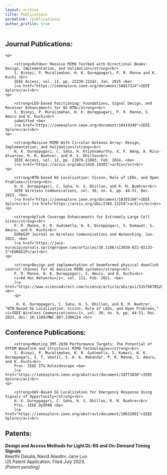 ```yaml
---
layout: archive
title: Publications
permalink: /publications/
author_profile: true
---
```

<div class="cv">
    <script src="https://kit.fontawesome.com/a076d05399.js"></script>
	
<h2> <strong> Journal Publications:</strong> </h2>

	<p>

		<strong>Outdoor Massive MIMO Testbed with Directional Beams: Design, Implementation, and Validation</strong><br>
		S. Bisoyi, P. Muralimohan, H. K. Dureppagari, P. R. Manne and K. Kuchi <br>
		IEEE Access, vol. 13, pp. 22230-22242, Jan. 2025 <be>
		[<a href="https://ieeexplore.ieee.org/document/10857324">IEEE Xplore</a>]<br>
  	<p> 

		<strong>LEO-based Positioning: Foundations, Signal Design, and Receiver Enhancements for 6G NTN</strong><br>
		S. Bisoyi, P. Muralimohan, H. K. Dureppagari, P. R. Manne, S. Amuru and K. Kuchi<br>
		submitted <be>
		[<a href="https://ieeexplore.ieee.org/document/10419340">IEEE Xplore</a>]<br>
  	<p> 

		<strong>Massive MIMO With Circular Antenna Array: Design, Implementation, and Validation</strong><br>
		H. K. Dureppagari, C. Saha, H. Krishnamurthy, X. F. Wang, A. Rico-Alvarino, R. M. Buehrer, and H. S. Dhillon<br>
		IEEE Access, vol. 12, pp. 21070-21083, Feb. 2024. <be>
		[<a href="https://arxiv.org/abs/2410.18301">arXiv</a>]<br>
  	<p> 

		<strong>NTN-based 6G Localization: Vision, Role of LEOs, and Open Problems</strong><br>
		H. K. Dureppagari, C. Saha, H. S. Dhillon, and R. M. Buehrer<br>
		IEEE Wireless Communications, vol. 30, no. 6, pp. 44-51, Dec. 2023. <be>
		[<a href="https://ieeexplore.ieee.org/document/10355106">IEEE Xplore</a>] [<a href="https://arxiv.org/abs/2305.12259">arXiv</a>]<br>  
  	<p> 

		<strong>Uplink Coverage Enhancements for Extremely Large Cell Sites</strong><br>
		P. R. Manne, K. R. Gudimetla, H. K. Dureppagari, S. Kumawat, S. Amuru, and K. Kuchi<br>
		EURASIP Journal on Wireless Communications and Networking, Jun. 2022. <be>
		[<a href="https://jwcn-eurasipjournals.springeropen.com/articles/10.1186/s13638-022-02133-3">EURASIP</a>]<br>
  	<p> 

		<strong>Design and implementation of beamformed physical downlink control channel for 4G massive MIMO systems</strong><br>
		P. R. Manne, H. K. Dureppagari, S. Amuru, and K. Kuchi<br>
		<i>Ad Hoc Networks</i>, vol. 111, Feb. 2021. <be>
		[<a href="https://www.sciencedirect.com/science/article/abs/pii/S1570870520307034">ELSEVIER</a>]<br>
    	<p> 

		 H. K. Dureppagari, C. Saha, H. S. Dhillon, and R. M. Buehrer, "NTN-Based 6G Localization: Vision, Role of LEOs, and Open Problems," <i>IEEE Wireless Communications</i>, vol. 30, no. 6, pp. 44-51, Dec. 2023, doi: 10.1109/MWC.007.2300224 <br>
 

<h2> <strong> Conference Publications:</strong> </h2>
  	<p> 

		<strong>Meeting IMT-2030 Performance Targets: The Potential of OTFDM Waveform and Structural MIMO Technologies</strong><br>
		S. Bisoyi, P. Muralimohan, K. R. Gudimetla, S. Kumari, H. K. Dureppagari, S. T. Veetil, S. A. K. Makandar, P. R. Manne, S. Amuru, and K. Kuchi<br>
		Proc. IEEE ITU Kaleidoscope <be>
		[<a href="https://ieeexplore.ieee.org/abstract/document/10772838">IEEE Xplore</a>]<br>      
  	<p> 

		<strong>UAV-Based 5G Localization for Emergency Response Using Signals of Opportunity</strong><br>
		H. K. Dureppagari, C. Saha, H. S. Dhillon, R. M. Buehrer<br>
		Proc. IEEE DySPAN <be>
		[<a href="https://ieeexplore.ieee.org/abstract/document/10632801">IEEE Xplore</a>]<br>  
  
<h2> <strong>Patents:</strong> </h2>
	<p>
	       <strong> Design and Access Methods for Light DL-RS and On-Demand Timing Signals </strong><br>
		       Keerthi Dasala, Navid Abedini, Jane Luo </br> 
		US Patent Application: Filed July 2023, </br> 
		<i>[Patent pending] </i> 
	      <p>
</div>
